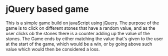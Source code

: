 # jQuery based game 
This is a simple game build on javaScript using jQuery.  The purpose of the game is to click on different stones that have a random value, and as the user clicks ob the stones there is a counter adding up the value of the stones.  The Game ends by either matching the value that's given to the user at the start of the game, which would be a win, or by going above such value which would then be considered a loss.  
